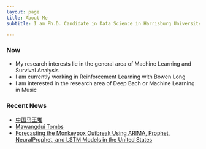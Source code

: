 ```yaml
---
layout: page
title: About Me
subtitle: I am Ph.D. Candidate in Data Science in Harrisburg University of Science and Technology

---
```


### Now

- My research interests lie in the general area of Machine Learning and Survival Analysis 
- I am currently working in Reinforcement Learning with Bowen Long
- I am interested in the research area of Deep Bach or Machine Learning in Music


### Recent News

- [中国马王堆](https://book.douban.com/subject/35830402/)
- [Mawangdui Tombs]([https://en.wikipedia.org/wiki/The_Princess_Bride_%28film%29](https://www.amazon.com/Mawangdui-Tombs-English-Chineseversionebook/dp/B09P6YGGNC/ref=sr_1_1crid=3KTWF9GTIFN58&keywords=mawangdui+tombs&qid=1673925269&s=books&sprefix=mawangdui+tombs%2Cstripbooks%2C156&sr=1-1)) 
- [Forecasting the Monkeypox Outbreak Using ARIMA, Prophet, NeuralProphet, and LSTM Models in the United States](https://www.mdpi.com/2571-9394/5/1/5)
